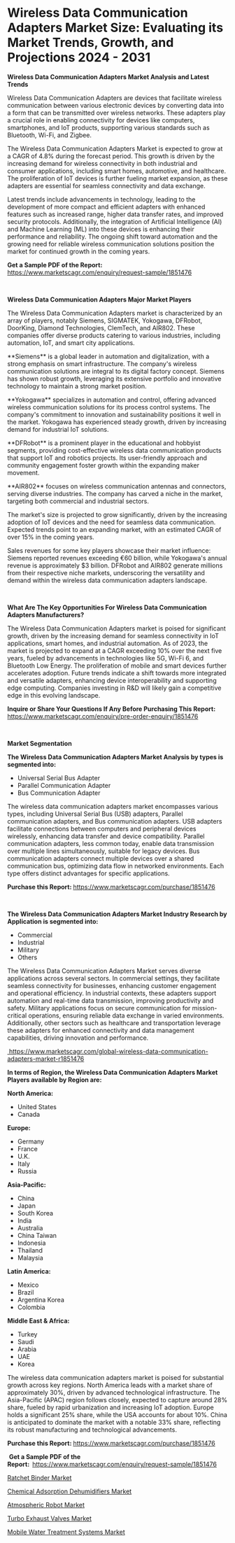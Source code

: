 <p><h1>Wireless Data Communication Adapters Market Size: Evaluating its Market Trends, Growth, and Projections 2024 - 2031</h1></p><p><strong>Wireless Data Communication Adapters Market Analysis and Latest Trends</strong></p>
<p><p>Wireless Data Communication Adapters are devices that facilitate wireless communication between various electronic devices by converting data into a form that can be transmitted over wireless networks. These adapters play a crucial role in enabling connectivity for devices like computers, smartphones, and IoT products, supporting various standards such as Bluetooth, Wi-Fi, and Zigbee.</p><p>The Wireless Data Communication Adapters Market is expected to grow at a CAGR of 4.8% during the forecast period. This growth is driven by the increasing demand for wireless connectivity in both industrial and consumer applications, including smart homes, automotive, and healthcare. The proliferation of IoT devices is further fueling market expansion, as these adapters are essential for seamless connectivity and data exchange.</p><p>Latest trends include advancements in technology, leading to the development of more compact and efficient adapters with enhanced features such as increased range, higher data transfer rates, and improved security protocols. Additionally, the integration of Artificial Intelligence (AI) and Machine Learning (ML) into these devices is enhancing their performance and reliability. The ongoing shift toward automation and the growing need for reliable wireless communication solutions position the market for continued growth in the coming years.</p></p>
<p><strong>Get a Sample PDF of the Report:&nbsp;</strong> <a href="https://www.marketscagr.com/enquiry/request-sample/1851476?utm_campaign=1510&utm_medium=2&utm_source=Github&utm_content=ia&utm_term=19102024&utm_id=wireless-data-communication-adapters">https://www.marketscagr.com/enquiry/request-sample/1851476</a></p>
<p>&nbsp;</p>
<p><strong>Wireless Data Communication Adapters Major Market Players</strong></p>
<p><p>The Wireless Data Communication Adapters market is characterized by an array of players, notably Siemens, SIGMATEK, Yokogawa, DFRobot, DoorKing, Diamond Technologies, ClemTech, and AIR802. These companies offer diverse products catering to various industries, including automation, IoT, and smart city applications.</p><p>**Siemens** is a global leader in automation and digitalization, with a strong emphasis on smart infrastructure. The company's wireless communication solutions are integral to its digital factory concept. Siemens has shown robust growth, leveraging its extensive portfolio and innovative technology to maintain a strong market position. </p><p>**Yokogawa** specializes in automation and control, offering advanced wireless communication solutions for its process control systems. The company's commitment to innovation and sustainability positions it well in the market. Yokogawa has experienced steady growth, driven by increasing demand for industrial IoT solutions.</p><p>**DFRobot** is a prominent player in the educational and hobbyist segments, providing cost-effective wireless data communication products that support IoT and robotics projects. Its user-friendly approach and community engagement foster growth within the expanding maker movement.</p><p>**AIR802** focuses on wireless communication antennas and connectors, serving diverse industries. The company has carved a niche in the market, targeting both commercial and industrial sectors.</p><p>The market's size is projected to grow significantly, driven by the increasing adoption of IoT devices and the need for seamless data communication. Expected trends point to an expanding market, with an estimated CAGR of over 15% in the coming years.</p><p>Sales revenues for some key players showcase their market influence: Siemens reported revenues exceeding €60 billion, while Yokogawa's annual revenue is approximately $3 billion. DFRobot and AIR802 generate millions from their respective niche markets, underscoring the versatility and demand within the wireless data communication adapters landscape.</p></p>
<p>&nbsp;</p>
<p><strong>What Are The Key Opportunities For Wireless Data Communication Adapters Manufacturers?</strong></p>
<p><p>The Wireless Data Communication Adapters market is poised for significant growth, driven by the increasing demand for seamless connectivity in IoT applications, smart homes, and industrial automation. As of 2023, the market is projected to expand at a CAGR exceeding 10% over the next five years, fueled by advancements in technologies like 5G, Wi-Fi 6, and Bluetooth Low Energy. The proliferation of mobile and smart devices further accelerates adoption. Future trends indicate a shift towards more integrated and versatile adapters, enhancing device interoperability and supporting edge computing. Companies investing in R&D will likely gain a competitive edge in this evolving landscape.</p></p>
<p><strong>Inquire or Share Your Questions If Any Before Purchasing This Report:</strong> <a href="https://www.marketscagr.com/enquiry/pre-order-enquiry/1851476?utm_campaign=1510&utm_medium=2&utm_source=Github&utm_content=ia&utm_term=19102024&utm_id=wireless-data-communication-adapters">https://www.marketscagr.com/enquiry/pre-order-enquiry/1851476</a></p>
<p>&nbsp;</p>
<p><strong>Market Segmentation</strong></p>
<p><strong>The Wireless Data Communication Adapters Market Analysis by types is segmented into:</strong></p>
<p><ul><li>Universal Serial Bus Adapter</li><li>Parallel Communication Adapter</li><li>Bus Communication Adapter</li></ul></p>
<p><p>The wireless data communication adapters market encompasses various types, including Universal Serial Bus (USB) adapters, Parallel communication adapters, and Bus communication adapters. USB adapters facilitate connections between computers and peripheral devices wirelessly, enhancing data transfer and device compatibility. Parallel communication adapters, less common today, enable data transmission over multiple lines simultaneously, suitable for legacy devices. Bus communication adapters connect multiple devices over a shared communication bus, optimizing data flow in networked environments. Each type offers distinct advantages for specific applications.</p></p>
<p><strong>Purchase this Report:&nbsp;</strong><a href="https://www.marketscagr.com/purchase/1851476?utm_campaign=1510&utm_medium=2&utm_source=Github&utm_content=ia&utm_term=19102024&utm_id=wireless-data-communication-adapters">https://www.marketscagr.com/purchase/1851476</a></p>
<p>&nbsp;</p>
<p><strong>The Wireless Data Communication Adapters Market Industry Research by Application is segmented into:</strong></p>
<p><ul><li>Commercial</li><li>Industrial</li><li>Military</li><li>Others</li></ul></p>
<p><p>The Wireless Data Communication Adapters Market serves diverse applications across several sectors. In commercial settings, they facilitate seamless connectivity for businesses, enhancing customer engagement and operational efficiency. In industrial contexts, these adapters support automation and real-time data transmission, improving productivity and safety. Military applications focus on secure communication for mission-critical operations, ensuring reliable data exchange in varied environments. Additionally, other sectors such as healthcare and transportation leverage these adapters for enhanced connectivity and data management capabilities, driving innovation and performance.</p></p>
<p><a href="https://www.marketscagr.com/global-wireless-data-communication-adapters-market-r1851476?utm_campaign=1510&utm_medium=2&utm_source=Github&utm_content=ia&utm_term=19102024&utm_id=wireless-data-communication-adapters">&nbsp;https://www.marketscagr.com/global-wireless-data-communication-adapters-market-r1851476</a></p>
<p><strong>In terms of Region, the Wireless Data Communication Adapters Market Players available by Region are:</strong></p>
<p>
    <p> <strong> North America: </strong>
        <ul>
            <li>United States</li>
            <li>Canada</li>
        </ul>
        </p> 
    <p> <strong> Europe: </strong>
        <ul>
            <li>Germany</li>
            <li>France</li>
            <li>U.K.</li>
            <li>Italy</li>
            <li>Russia</li>
        </ul>
        </p> 
    <p> <strong> Asia-Pacific: </strong>
        <ul>
            <li>China</li>
            <li>Japan</li>
            <li>South Korea</li>
            <li>India</li>
            <li>Australia</li>
            <li>China Taiwan</li>
            <li>Indonesia</li>
            <li>Thailand</li>
            <li>Malaysia</li>
        </ul>
        </p> 
    <p> <strong> Latin America: </strong>
        <ul>
            <li>Mexico</li>
            <li>Brazil</li>
            <li>Argentina Korea</li>
            <li>Colombia</li>
        </ul>
        </p> 
    <p> <strong> Middle East & Africa: </strong>
        <ul>
            <li>Turkey</li>
            <li>Saudi</li>
            <li>Arabia</li>
            <li>UAE</li>
            <li>Korea</li>
        </ul>
    </p>
    </p>
<p><p>The wireless data communication adapters market is poised for substantial growth across key regions. North America leads with a market share of approximately 30%, driven by advanced technological infrastructure. The Asia-Pacific (APAC) region follows closely, expected to capture around 28% share, fueled by rapid urbanization and increasing IoT adoption. Europe holds a significant 25% share, while the USA accounts for about 10%. China is anticipated to dominate the market with a notable 33% share, reflecting its robust manufacturing and technological advancements.</p></p>
<p><strong>Purchase this Report: </strong><a href="https://www.marketscagr.com/purchase/1851476?utm_campaign=1510&utm_medium=2&utm_source=Github&utm_content=ia&utm_term=19102024&utm_id=wireless-data-communication-adapters">https://www.marketscagr.com/purchase/1851476</a></p>
<p>&nbsp;<strong>Get a Sample PDF of the Report:&nbsp;&nbsp;</strong><a href="https://www.marketscagr.com/enquiry/request-sample/1851476?utm_campaign=1510&utm_medium=2&utm_source=Github&utm_content=ia&utm_term=19102024&utm_id=wireless-data-communication-adapters">https://www.marketscagr.com/enquiry/request-sample/1851476</a></p>
<p><strong></strong></p>
<p><p><a href="https://www.linkedin.com/pulse/emerging-trends-ratchet-binder-market-detailed-overview-tfg2e?utm_campaign=1510&utm_medium=2&utm_source=Github&utm_content=ia&utm_term=19102024&utm_id=wireless-data-communication-adapters">Ratchet Binder Market</a></p><p><a href="https://github.com/elenif62bh/Market-Research-Report-List-1/blob/main/chemical-adsorption-dehumidifiers-market.md?utm_campaign=1510&utm_medium=2&utm_source=Github&utm_content=ia&utm_term=19102024&utm_id=wireless-data-communication-adapters">Chemical Adsorption Dehumidifiers Market</a></p><p><a href="https://www.linkedin.com/pulse/atmospheric-robot-market-essentials-key-players-demand-h9eme?utm_campaign=1510&utm_medium=2&utm_source=Github&utm_content=ia&utm_term=19102024&utm_id=wireless-data-communication-adapters">Atmospheric Robot Market</a></p><p><a href="https://github.com/deshawnj39lau/Market-Research-Report-List-1/blob/main/turbo-exhaust-valves-market.md?utm_campaign=1510&utm_medium=2&utm_source=Github&utm_content=ia&utm_term=19102024&utm_id=wireless-data-communication-adapters">Turbo Exhaust Valves Market</a></p><p><a href="https://www.linkedin.com/pulse/strategic-roadmap-success-global-mobile-water-treatment-systems-p0ahf?utm_campaign=1510&utm_medium=2&utm_source=Github&utm_content=ia&utm_term=19102024&utm_id=wireless-data-communication-adapters">Mobile Water Treatment Systems Market</a></p></p>